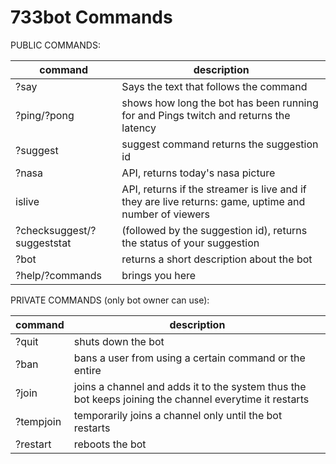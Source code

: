 # 733bot Commands

PUBLIC COMMANDS: 

|command|description|
|-------|-----------|
|?say | Says the text that follows the command |
|?ping/?pong | shows how long the bot has been running for and Pings twitch and returns the latency |
|?suggest | suggest command returns the suggestion id |
|?nasa | API, returns today's nasa picture |
|islive | API, returns if the streamer is live and if they are live returns: game, uptime and number of viewers |
|?checksuggest/?suggeststat | (followed by the suggestion id), returns the status of your suggestion |
|?bot | returns a short description about the bot |
|?help/?commands | brings you here |

PRIVATE COMMANDS (only bot owner can use):

|command|description|
|-------|-----------|
|?quit | shuts down the bot |
|?ban | bans a user from using a certain command or the entire |
|?join | joins a channel and adds it to the system thus the bot keeps joining the channel everytime it restarts |
|?tempjoin | temporarily joins a channel only until the bot restarts |
|?restart | reboots the bot |
